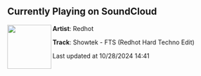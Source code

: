 ## Currently Playing on SoundCloud

[<img align="left" width="100" src="https://i1.sndcdn.com/artworks-gtDr80Qi3icJZ7mg-EjEGhw-t500x500.jpg">](https://soundcloud.com/redhot1/showtek-fts-redhot-hard-techno-edit-1?in=saxurn/sets/blessed)

**Artist**: Redhot 

**Track**: Showtek - FTS (Redhot Hard Techno Edit)

Last updated at 10/28/2024 14:41
